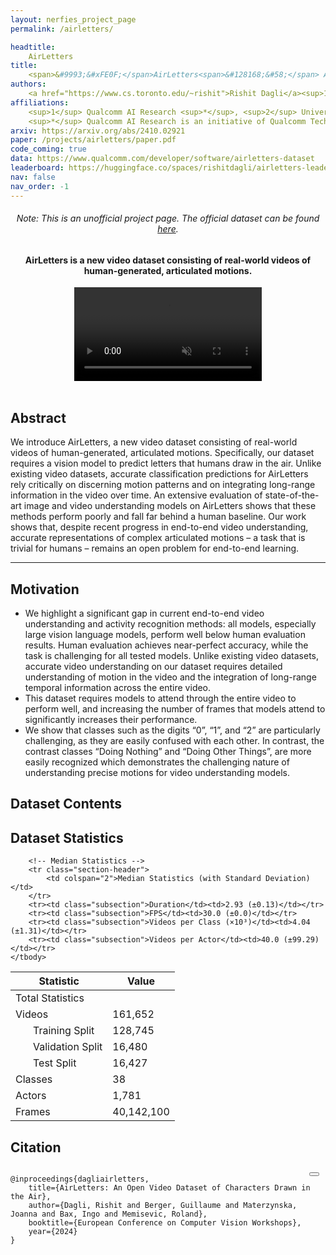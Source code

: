 ```yaml
---
layout: nerfies_project_page
permalink: /airletters/

headtitle:
    AirLetters
title:
    <span>&#9993;&#xFE0F;</span>AirLetters<span>&#128168;&#58;</span> An Open Video Dataset of Characters Drawn in the Air
authors:
    <a href="https://www.cs.toronto.edu/~rishit">Rishit Dagli</a><sup>1,2</sup>, <a href="https://scholar.google.ca/citations?user=OY4_O9UAAAAJ&hl=en">Guillaume Berger</a><sup>1</sup>, <a href="https://joaanna.github.io/">Joanna Materzynska</a><sup>3</sup>, <a href="https://scholar.google.com/citations?user=eXWO8nwAAAAJ&hl=en">Ingo Bax</a><sup>1</sup>, <a href="http://www.iro.umontreal.ca/~memisevr/">Roland Memisevic</a><sup>1</sup>
affiliations:
    <sup>1</sup> Qualcomm AI Research <sup>*</sup>, <sup>2</sup> University of Toronto, <sup>3</sup> MIT<br>
    <sup>*</sup> Qualcomm AI Research is an initiative of Qualcomm Technologies, Inc.
arxiv: https://arxiv.org/abs/2410.02921
paper: /projects/airletters/paper.pdf
code_coming: true
data: https://www.qualcomm.com/developer/software/airletters-dataset
leaderboard: https://huggingface.co/spaces/rishitdagli/airletters-leaderboard
nav: false
nav_order: -1
---
```

<section class="hero">
  <div class="container" style="text-align: center;">
    <h6 class="subtitle has-text-centered">
        Note: This is an unofficial project page. The official dataset can be found <a href="https://www.qualcomm.com/developer/software/airletters-dataset">here</a>. 
    </h6>
    <h4 class="subtitle has-text-centered">
        <span class="dnerf">AirLetters</span> is a new video dataset consisting of real-world videos of human-generated, articulated motions.
    </h4>
    <video poster="" id="steve" autoplay muted loop playsinline style="margin: 0 auto; display: block; max-width: 100%; height: auto;">
      <source src="../assets/img/airletters/con.mp4" type="video/mp4">
    </video>
  </div>
</section><br/>

<div class="columns is-centered has-text-centered">
    <div class="column is-four-fifths">
        <h2>Abstract</h2>
        <div class="content has-text-justified">
We introduce AirLetters, a new video dataset consisting of real-world videos of human-generated, articulated motions. Specifically, our dataset requires a vision model to predict letters that humans draw in the air. Unlike existing video datasets, accurate classification predictions for AirLetters rely critically on discerning motion patterns and on integrating long-range information in the video over time. An extensive evaluation of state-of-the-art image and video understanding models on AirLetters shows that these methods perform poorly and fall far behind a human baseline. Our work shows that, despite recent progress in end-to-end video understanding, accurate representations of complex articulated motions – a task that is trivial for humans – remains an open problem for end-to-end learning.
        </div>
    </div>
</div>

---

<h2 id="motivation">Motivation</h2>

- We highlight a significant gap in current end-to-end video understanding and activity recognition methods: all models, especially large vision language models, perform well below human evaluation results. Human evaluation achieves near-perfect accuracy, while the task is challenging for all tested models. Unlike existing video datasets, accurate video understanding on our dataset requires detailed understanding of motion in the video and the integration of long-range temporal information across the entire video.
- This dataset requires models to attend through the entire video to perform well, and increasing the number of frames that models attend to significantly increases their performance.
- We show that classes such as the digits “0”, “1”, and “2” are particularly challenging, as they are easily confused with each other. In contrast, the contrast classes “Doing Nothing” and “Doing Other Things”, are more easily recognized which demonstrates the challenging nature of understanding precise motions for video understanding models.

<h2 id="contents">Dataset Contents</h2>


<h2 id="stats">Dataset Statistics</h2>

<table>
    <thead>
        <tr>
            <th>Statistic</th>
            <th>Value</th>
        </tr>
    </thead>
    <tbody>
        <!-- Total Statistics -->
        <tr class="section-header">
            <td colspan="2">Total Statistics</td>
        </tr>
        <tr><td class="subsection">Videos</td><td>161,652</td></tr>
<tr><td class="subsection" style="padding-left: 36px;">Training Split</td><td>128,745</td></tr>
<tr><td class="subsection" style="padding-left: 36px;">Validation Split</td><td>16,480</td></tr>
<tr><td class="subsection" style="padding-left: 36px;">Test Split</td><td>16,427</td></tr>
        <tr><td class="subsection">Classes</td><td>38</td></tr>
        <tr><td class="subsection">Actors</td><td>1,781</td></tr>
        <tr><td class="subsection">Frames</td><td>40,142,100</td></tr>
        
        <!-- Median Statistics -->
        <tr class="section-header">
            <td colspan="2">Median Statistics (with Standard Deviation)</td>
        </tr>
        <tr><td class="subsection">Duration</td><td>2.93 (±0.13)</td></tr>
        <tr><td class="subsection">FPS</td><td>30.0 (±0.0)</td></tr>
        <tr><td class="subsection">Videos per Class (×10³)</td><td>4.04 (±1.31)</td></tr>
        <tr><td class="subsection">Videos per Actor</td><td>40.0 (±99.29)</td></tr>
    </tbody>
</table>

<h2 id="citation">Citation</h2>

<div style="position: relative;">
  <pre><code id="citationCode">
@inproceedings{dagliairletters,
    title={AirLetters: An Open Video Dataset of Characters Drawn in the Air},
    author={Dagli, Rishit and Berger, Guillaume and Materzynska, Joanna and Bax, Ingo and Memisevic, Roland},
    booktitle={European Conference on Computer Vision Workshops},
    year={2024}
}</code></pre>
  <button class="button is-small is-dark" onclick="copyCitation()" style="position: absolute; top: 10px; right: 10px;">
    <span class="icon">
      <i class="fas fa-copy"></i>
    </span>
  </button>
</div>

<script>
  function copyCitation() {
    var citationCode = document.getElementById("citationCode").innerText;
    navigator.clipboard.writeText(citationCode);
  }
</script>
